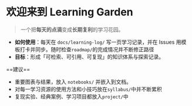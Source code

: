 # 欢迎来到 Learning Garden

> 一个把**每天的点滴**变成**长期复利**的学习花园。

- **如何使用**：每天在 `docs/learning-log/` 写一页学习记录，并在 Issues 用模板打卡并同步。随时检查`roadmap/`的完成情况并不断修正路径
- **目标**：形成「可检索、可引用、可复现」的知识体系与探索记录。

==建议==
- 重要图表与结果，放入 `notebooks/` 并嵌入到文档。
- 对每一学习资源的使用方法和小技巧放在`syllabus/`中并不断累积
- 复现实验、经典案例、学习项目都放入`project/`中
